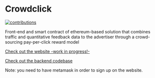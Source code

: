 # Crowdclick

[![contributions](https://img.shields.io/badge/contributions-welcome-brightgreen)](https://github.com/RiccardoBiosas/crowdclick-client)

Front-end and smart contract of ethereum-based solution that combines traffic and quantitative feedback data to the advertiser
through a crowd-sourcing pay-per-click reward model

[Check out the website -work in progress!-](https://crowdclick.me/)

[Check out the backend codebase](https://github.com/crowd-tools/CrowdClick)

Note: you need to have metamask in order to sign up on the website.

